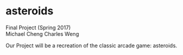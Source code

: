 # asteroids
Final Project (Spring 2017)  
Michael Cheng
Charles Weng

Our Project will be a recreation of the classic arcade game: asteroids.
